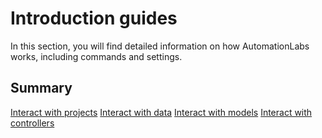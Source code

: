 # Introduction guides

In this section, you will find detailed information on how AutomationLabs works, including commands and settings.

## Summary

[Interact with projects](@ref)
[Interact with data](@ref)
[Interact with models](@ref)
[Interact with controllers](@ref)

